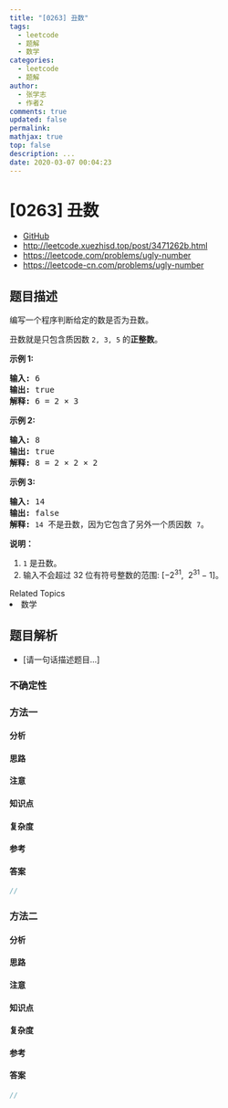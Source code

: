 ```yaml
---
title: "[0263] 丑数"
tags:
  - leetcode
  - 题解
  - 数学
categories:
  - leetcode
  - 题解
author:
  - 张学志
  - 作者2
comments: true
updated: false
permalink:
mathjax: true
top: false
description: ...
date: 2020-03-07 00:04:23
---
```



# [0263] 丑数
* [GitHub](https://github.com/algoboy101/LeetCodeCrowdsource/tree/master/_posts/QA/%5B0263%5D%20%E4%B8%91%E6%95%B0.md)
* http://leetcode.xuezhisd.top/post/3471262b.html
* https://leetcode.com/problems/ugly-number
* https://leetcode-cn.com/problems/ugly-number


## 题目描述

<p>编写一个程序判断给定的数是否为丑数。</p>

<p>丑数就是只包含质因数&nbsp;<code>2, 3, 5</code>&nbsp;的<strong>正整数</strong>。</p>

<p><strong>示例 1:</strong></p>

<pre><strong>输入:</strong> 6
<strong>输出:</strong> true
<strong>解释: </strong>6 = 2 &times;&nbsp;3</pre>

<p><strong>示例 2:</strong></p>

<pre><strong>输入:</strong> 8
<strong>输出:</strong> true
<strong>解释: </strong>8 = 2 &times; 2 &times;&nbsp;2
</pre>

<p><strong>示例&nbsp;3:</strong></p>

<pre><strong>输入:</strong> 14
<strong>输出:</strong> false 
<strong>解释: </strong><code>14</code> 不是丑数，因为它包含了另外一个质因数&nbsp;<code>7</code>。</pre>

<p><strong>说明：</strong></p>

<ol>
	<li><code>1</code>&nbsp;是丑数。</li>
	<li>输入不会超过 32 位有符号整数的范围:&nbsp;[&minus;2<sup>31</sup>,&nbsp; 2<sup>31&nbsp;</sup>&minus; 1]。</li>
</ol>
<div><div>Related Topics</div><div><li>数学</li></div></div>


## 题目解析
* [请一句话描述题目...]

### 不确定性


### 方法一

#### 分析

#### 思路

#### 注意

#### 知识点

#### 复杂度

#### 参考

#### 答案

```cpp
//
```


### 方法二

#### 分析

#### 思路

#### 注意

#### 知识点

#### 复杂度

#### 参考

#### 答案

```cpp
//
```



